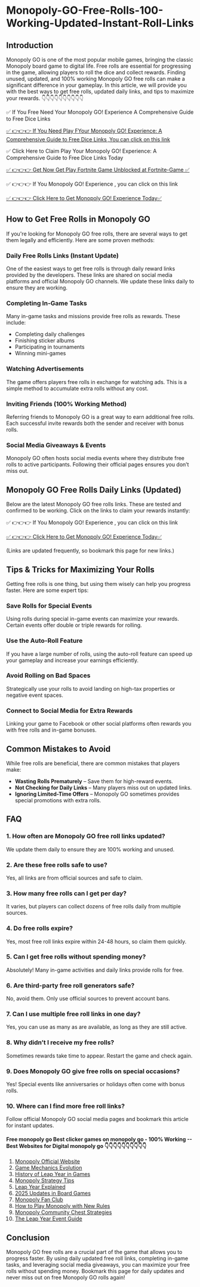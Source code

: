 # Monopoly-GO-Free-Rolls-100-Working-Updated-Instant-Roll-Links
## Introduction

Monopoly GO is one of the most popular mobile games, bringing the classic Monopoly board game to digital life. Free rolls are essential for progressing in the game, allowing players to roll the dice and collect rewards. Finding unused, updated, and 100% working Monopoly GO free rolls can make a significant difference in your gameplay. In this article, we will provide you with the best ways to get free rolls, updated daily links, and tips to maximize your rewards.
👇👇👇👇👇👇👇👇👇👇

✅ If You Free Need Your Monopoly GO! Experience A Comprehensive Guide to Free Dice Links

[✅ 👉👉👉 If You Need Play FYour Monopoly GO! Experience: A Comprehensive Guide to Free Dice Links  ,You can click on this link](https://dmfarid.com/Fortnite_V-Bucks_Codes/)

✅ Click Here to Claim Play Your Monopoly GO! Experience: A Comprehensive Guide to Free Dice Links  Today 

[✅ 👉👉👉 Get Now Get Play Fortnite Game Unblocked at Fortnite-Game ✅](https://dmfarid.com/Fortnite_V-Bucks_Codes/)

✅ 👉👉👉 If You Monopoly GO! Experience , you can click on this link

[✅ 👉👉👉 Click Here to Get Monopoly GO! Experience Today✅](https://dmfarid.com/Fortnite_V-Bucks_Codes/)


## How to Get Free Rolls in Monopoly GO

If you're looking for Monopoly GO free rolls, there are several ways to get them legally and efficiently. Here are some proven methods:

### Daily Free Rolls Links (Instant Update)
One of the easiest ways to get free rolls is through daily reward links provided by the developers. These links are shared on social media platforms and official Monopoly GO channels. We update these links daily to ensure they are working.

### Completing In-Game Tasks
Many in-game tasks and missions provide free rolls as rewards. These include:
- Completing daily challenges
- Finishing sticker albums
- Participating in tournaments
- Winning mini-games

### Watching Advertisements
The game offers players free rolls in exchange for watching ads. This is a simple method to accumulate extra rolls without any cost.

### Inviting Friends (100% Working Method)
Referring friends to Monopoly GO is a great way to earn additional free rolls. Each successful invite rewards both the sender and receiver with bonus rolls.

### Social Media Giveaways & Events
Monopoly GO often hosts social media events where they distribute free rolls to active participants. Following their official pages ensures you don’t miss out.

## Monopoly GO Free Rolls Daily Links (Updated)

Below are the latest Monopoly GO free rolls links. These are tested and confirmed to be working. Click on the links to claim your rewards instantly:


✅ 👉👉👉 If You Monopoly GO! Experience , you can click on this link

[✅ 👉👉👉 Click Here to Get Monopoly GO! Experience Today✅](https://dmfarid.com/Fortnite_V-Bucks_Codes/)

(Links are updated frequently, so bookmark this page for new links.)

## Tips & Tricks for Maximizing Your Rolls

Getting free rolls is one thing, but using them wisely can help you progress faster. Here are some expert tips:

### Save Rolls for Special Events
Using rolls during special in-game events can maximize your rewards. Certain events offer double or triple rewards for rolling.

### Use the Auto-Roll Feature
If you have a large number of rolls, using the auto-roll feature can speed up your gameplay and increase your earnings efficiently.

### Avoid Rolling on Bad Spaces
Strategically use your rolls to avoid landing on high-tax properties or negative event spaces.

### Connect to Social Media for Extra Rewards
Linking your game to Facebook or other social platforms often rewards you with free rolls and in-game bonuses.

## Common Mistakes to Avoid

While free rolls are beneficial, there are common mistakes that players make:
- **Wasting Rolls Prematurely** – Save them for high-reward events.
- **Not Checking for Daily Links** – Many players miss out on updated links.
- **Ignoring Limited-Time Offers** – Monopoly GO sometimes provides special promotions with extra rolls.

## FAQ

### 1. How often are Monopoly GO free roll links updated?
We update them daily to ensure they are 100% working and unused.

### 2. Are these free rolls safe to use?
Yes, all links are from official sources and safe to claim.

### 3. How many free rolls can I get per day?
It varies, but players can collect dozens of free rolls daily from multiple sources.

### 4. Do free rolls expire?
Yes, most free roll links expire within 24-48 hours, so claim them quickly.

### 5. Can I get free rolls without spending money?
Absolutely! Many in-game activities and daily links provide rolls for free.

### 6. Are third-party free roll generators safe?
No, avoid them. Only use official sources to prevent account bans.

### 7. Can I use multiple free roll links in one day?
Yes, you can use as many as are available, as long as they are still active.

### 8. Why didn’t I receive my free rolls?
Sometimes rewards take time to appear. Restart the game and check again.

### 9. Does Monopoly GO give free rolls on special occasions?
Yes! Special events like anniversaries or holidays often come with bonus rolls.

### 10. Where can I find more free roll links?
Follow official Monopoly GO social media pages and bookmark this article for instant updates.

#### Free monopoly go Best clicker games on monopoly go - 100% Working --**Best Websites for Digital monopoly go** 👇👇👇👇👇👇👇👇👇👇

1. [Monopoly Official Website](https://dmfarid.com/monopoly-go/)
2. [Game Mechanics Evolution](https://dmfarid.com/monopoly-go/)
3. [History of Leap Year in Games](https://dmfarid.com/monopoly-go/)
4. [Monopoly Strategy Tips](https://dmfarid.com/monopoly-go/)
5. [Leap Year Explained](https://dmfarid.com/monopoly-go/)
6. [2025 Updates in Board Games](https://dmfarid.com/monopoly-go/)
7. [Monopoly Fan Club](https://dmfarid.com/monopoly-go/)
8. [How to Play Monopoly with New Rules](https://dmfarid.com/monopoly-go/)
9. [Monopoly Community Chest Strategies](https://dmfarid.com/monopoly-go/)
10. [The Leap Year Event Guide](https://dmfarid.com/monopoly-go/)


## Conclusion

Monopoly GO free rolls are a crucial part of the game that allows you to progress faster. By using daily updated free roll links, completing in-game tasks, and leveraging social media giveaways, you can maximize your free rolls without spending money. Bookmark this page for daily updates and never miss out on free Monopoly GO rolls again!
